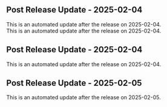 ## Post Release Update - 2025-02-04

This is an automated update after the release on 2025-02-04.\
This is an automated update after the release on 2025-02-04.
## Post Release Update - 2025-02-04

This is an automated update after the release on 2025-02-04.
## Post Release Update - 2025-02-05

This is an automated update after the release on 2025-02-05.
